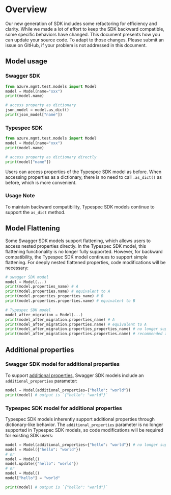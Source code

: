 # Overview

Our new generation of SDK includes some refactoring for efficiency and clarity. While we made a lot of effort to keep the SDK backward compatible, some specific behaviors have changed. This document presents how you can update your source code. To adapt to those changes. Please submit an issue on GitHub, if your problem is not addressed in this document.

## Model usage

### Swagger SDK

```python
from azure.mgmt.test.models import Model
model = Model(name="xxx")
print(model.name)

# access property as dictionary
json_model = model.as_dict()
print(json_model["name"])
```

### Typespec SDK

```python
from azure.mgmt.test.models import Model
model = Model(name="xxx")
print(model.name)

# access property as dictionary directly
print(model["name"])
```

Users can access properties of the Typespec SDK model as before. When accessing properties as a dictionary, there is no need to call `.as_dict()` as before, which is more convenient.

### Usage Note

To maintain backward compatibility, Typespec SDK models continue to support the `as_dict` method.

## Model Flattening

Some Swagger SDK models support flattening, which allows users to access nested properties directly. In the Typespec SDK model, this flattening functionality is no longer fully supported. However, for backward compatibility, the Typespec SDK model continues to support simple flattening. For deeply nested flattened properties, code modifications will be necessary:

```python
# swagger SDK model
model = Model(...)
print(model.properties_name) # A
print(model.properties.name) # equivalent to A
print(model.properties_properties_name) # B
print(model.properties.properties.name) # equivalent to B

# Typespec SDK model
model_after_migration = Model(...)
print(model_after_migration.properties_name) # A
print(model_after_migration.properties.name) # equivalent to A
print(model_after_migration.properties_properties_name) # no longer supported
print(model_after_migration.properties.properties.name) # recommended approach after migration
```

## Additional properties

### Swagger SDK model for additional properties

To support [additional properties](https://www.apimatic.io/openapi/additionalproperties), Swagger SDK models include an `additional_properties` parameter:

```python
model = Model(additional_properties={"hello": "world"})
print(model) # output is `{"hello": "world"}`
```

### Typespec SDK model for additional properties

Typespec SDK models inherently support additional properties through dictionary-like behavior. The `additional_properties` parameter is no longer supported in Typespec SDK models, so code modifications will be required for existing SDK users:

```python
model = Model(additional_properties={"hello": "world"}) # no longer supported
model = Model({"hello": "world"})
# or
model = Model()
model.update({"hello": "world"})
# or 
model = Model()
model["hello"] = "world"

print(model) # output is `{"hello": "world"}`
```